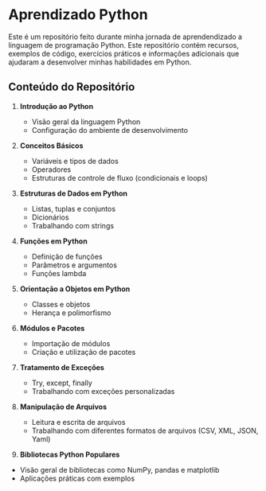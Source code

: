 # Aprendizado Python
Este é um repositório feito durante minha jornada de aprendendizado a linguagem de programação Python. Este repositório contém recursos, exemplos de código, exercícios práticos e informações adicionais que ajudaram a desenvolver minhas habilidades em Python.

## Conteúdo do Repositório

1. **Introdução ao Python**
   - Visão geral da linguagem Python
   - Configuração do ambiente de desenvolvimento
  
2. **Conceitos Básicos**
   - Variáveis e tipos de dados
   - Operadores
   - Estruturas de controle de fluxo (condicionais e loops)

3. **Estruturas de Dados em Python**
   - Listas, tuplas e conjuntos
   - Dicionários
   - Trabalhando com strings

4. **Funções em Python**
   - Definição de funções
   - Parâmetros e argumentos
   - Funções lambda

5. **Orientação a Objetos em Python**
   - Classes e objetos
   - Herança e polimorfismo

6. **Módulos e Pacotes**
   - Importação de módulos
   - Criação e utilização de pacotes
  
7. **Tratamento de Exceções**
   - Try, except, finally
   - Trabalhando com exceções personalizadas
  
8. **Manipulação de Arquivos**
   - Leitura e escrita de arquivos
   - Trabalhando com diferentes formatos de arquivos (CSV, XML, JSON, Yaml)
  
 9. **Bibliotecas Python Populares**
 - Visão geral de bibliotecas como NumPy, pandas e matplotlib
 - Aplicações práticas com exemplos
